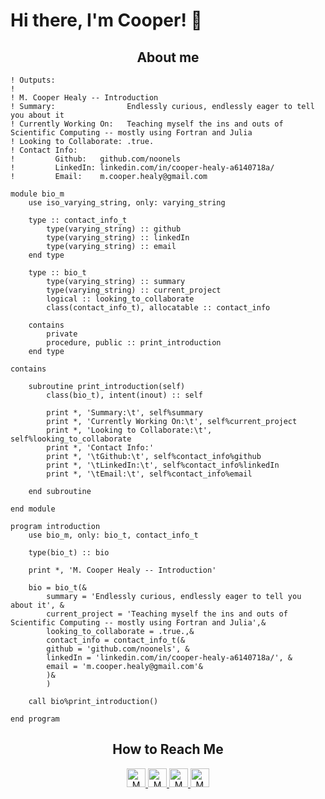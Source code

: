 # Hi there, I'm Cooper! 👋

<h2 align="center">About me</h2>

```fortran\ free\ form
! Outputs:
!
! M. Cooper Healy -- Introduction
! Summary:                Endlessly curious, endlessly eager to tell you about it
! Currently Working On:   Teaching myself the ins and outs of Scientific Computing -- mostly using Fortran and Julia
! Looking to Collaborate: .true.
! Contact Info:
!         Github:   github.com/noonels
!         LinkedIn: linkedin.com/in/cooper-healy-a6140718a/
!         Email:    m.cooper.healy@gmail.com

module bio_m
    use iso_varying_string, only: varying_string

    type :: contact_info_t
        type(varying_string) :: github
        type(varying_string) :: linkedIn
        type(varying_string) :: email
    end type

    type :: bio_t
        type(varying_string) :: summary
        type(varying_string) :: current_project
        logical :: looking_to_collaborate
        class(contact_info_t), allocatable :: contact_info

    contains
        private
        procedure, public :: print_introduction
    end type

contains

    subroutine print_introduction(self)
        class(bio_t), intent(inout) :: self

        print *, 'Summary:\t', self%summary
        print *, 'Currently Working On:\t', self%current_project
        print *, 'Looking to Collaborate:\t', self%looking_to_collaborate
        print *, 'Contact Info:'
        print *, '\tGithub:\t', self%contact_info%github
        print *, '\tLinkedIn:\t', self%contact_info%linkedIn
        print *, '\tEmail:\t', self%contact_info%email

    end subroutine

end module

program introduction
    use bio_m, only: bio_t, contact_info_t

    type(bio_t) :: bio

    print *, 'M. Cooper Healy -- Introduction'

    bio = bio_t(&
        summary = 'Endlessly curious, endlessly eager to tell you about it', &
        current_project = 'Teaching myself the ins and outs of Scientific Computing -- mostly using Fortran and Julia',&
        looking_to_collaborate = .true.,&
        contact_info = contact_info_t(&
        github = 'github.com/noonels', &
        linkedIn = 'linkedin.com/in/cooper-healy-a6140718a/', &
        email = 'm.cooper.healy@gmail.com'&
        )&
        )

    call bio%print_introduction()

end program

```

<h2 align="center">How to Reach Me</h2>

<p align="center">

  <a href="https://www.linkedin.com/in/matthew-healy-a6140718a/">
    <img src="https://www.vectorlogo.zone/logos/linkedin/linkedin-icon.svg" alt="M Cooper Healy's LinkedIn Profile" height="30" width="30">
  </a>

  <a href="https://stackoverflow.com/users/story/13262508">
    <img src="https://www.vectorlogo.zone/logos/stackoverflow/stackoverflow-icon.svg" alt="M Cooper Healy's Stack Overflow Profile" height="30" width="30">
  </a>

  <a href="https://meta.stackexchange.com/users/1088743/matthew-healy">
    <img src="https://www.vectorlogo.zone/logos/stackexchange/stackexchange-icon.svg" alt="M Cooper Healy's Stack Exchange Profile" height="30" width="30">
  </a>

  <a href="https://stackshare.io/cooper-healy">
    <img src="https://cdn.worldvectorlogo.com/logos/stackshare.svg" alt="M Cooper Healy's StackShare Profile" height="30" width="30">
  </a>
</p>
